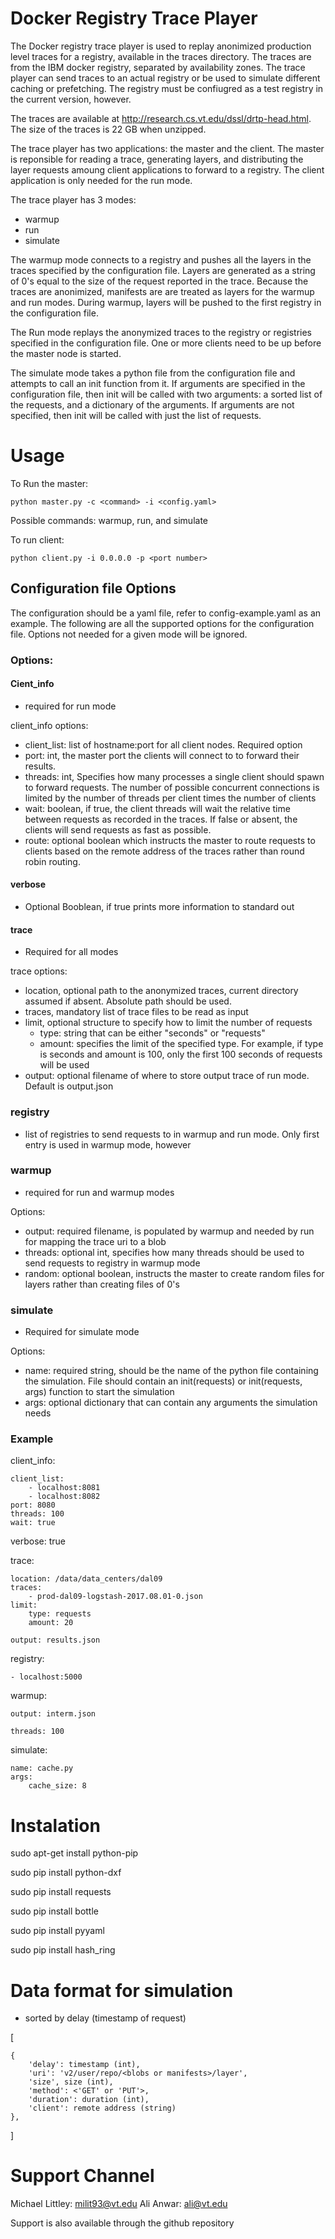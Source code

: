 # Docker Registry Trace Player

The Docker registry trace player is used to replay anonimized production level traces for a registry, available in the traces directory.
The traces are from the IBM docker registry, separated by availability zones.
The trace player can send traces to an actual registry or be used to simulate different caching or prefetching. The registry must be confiugred as a test registry in the current version, however.

The traces are available at http://research.cs.vt.edu/dssl/drtp-head.html. The size of the traces is 22 GB when unzipped.

The trace player has two applications: the master and the client. The master is reponsible for reading a trace, generating layers, and distributing the layer requests amoung client applications to forward to a registry. The client application is only needed for the run mode.

The trace player has 3 modes:

* warmup
* run
* simulate

The warmup mode connects to a registry and pushes all the layers in the traces specified by the configuration file. Layers are generated as a string of 0's equal to the size of the request reported in the trace. Because the traces are anonimized, manifests are are treated as layers for the warmup and run modes. During warmup, layers will be pushed to the first registry in the configuration file.

The Run mode replays the anonymized traces to the registry or registries specified in the configuration file. One or more clients need to be up before the master node is started.

The simulate mode takes a python file from the configuration file and attempts to call an init function from it. If arguments are specified in the configuration file, then init will be called with two arguments: a sorted list of the requests, and a dictionary of the arguments. If arguments are not specified, then init will be called with just the list of requests.

# Usage

To Run the master:

`python master.py -c <command> -i <config.yaml>`

Possible commands: warmup, run, and simulate

To run client:

`python client.py -i 0.0.0.0 -p <port number>`

## Configuration file Options

The configuration should be a yaml file, refer to config-example.yaml as an example. The following are all the supported options for the configuration file. Options not needed for a given mode will be ignored.

### Options:

#### Cient_info

* required for run mode

client_info options:
 
* client_list: list of hostname:port for all client nodes. Required option
* port: int, the master port the clients will connect to to forward their results.
* threads: int, Specifies how many processes a single client should spawn to forward
  requests. The number of possible concurrent connections is limited by the number of
  threads per client times the number of clients
* wait: boolean, if true, the client threads will wait the relative time between requests
  as recorded in the traces. If false or absent, the clients will send requests as fast as
  possible.
* route: optional boolean which instructs the master to route requests to clients based on
  the remote address of the traces rather than round robin routing.

#### verbose
* Optional Booblean, if true prints more information to standard out

#### trace
* Required for all modes

trace options:

* location, optional path to the anonymized traces, current directory assumed if
  absent. Absolute path should be used.
* traces, mandatory list of trace files to be read as input
* limit, optional structure to specify how to limit the number of requests
  * type: string that can be either "seconds" or "requests" 
  * amount: specifies the limit of the specified type. For example, if type is seconds and
    amount is 100, only the first 100 seconds of requests will be used
* output: optional filename of where to store output trace of run mode. Default is output.json

### registry

* list of registries to send requests to in warmup and run mode. Only first entry is used
  in warmup mode, however

### warmup

* required for run and warmup modes

Options:

* output: required filename, is populated by warmup and needed by run for mapping the trace uri to a blob
* threads: optional int, specifies how many threads should be used to send requests to registry in warmup mode
* random: optional boolean, instructs the master to create random files for layers rather than creating files of 0's

### simulate

* Required for simulate mode

Options:

* name: required string, should be the name of the python file containing the simulation. File should contain an init(requests) or init(requests, args) function to start the simulation
* args: optional dictionary that can contain any arguments the simulation needs

### Example


client_info:

    client_list:
        - localhost:8081
        - localhost:8082
    port: 8080
    threads: 100
    wait: true

verbose: true

trace:

    location: /data/data_centers/dal09
    traces:
        - prod-dal09-logstash-2017.08.01-0.json
    limit:
        type: requests
        amount: 20

    output: results.json

registry:

    - localhost:5000

warmup:

    output: interm.json

    threads: 100

simulate:

    name: cache.py
    args:
        cache_size: 8


# Instalation

sudo apt-get install python-pip

sudo pip install python-dxf

sudo pip install requests

sudo pip install bottle

sudo pip install pyyaml

sudo pip install hash_ring

# Data format for simulation
* sorted by delay (timestamp of request)

[

    {
        'delay': timestamp (int),
        'uri': 'v2/user/repo/<blobs or manifests>/layer',
        'size', size (int),
        'method': <'GET' or 'PUT'>,
        'duration': duration (int),
        'client': remote address (string)
    },
]

# Support Channel

Michael Littley: milit93@vt.edu
Ali Anwar: ali@vt.edu

Support is also available through the github repository
